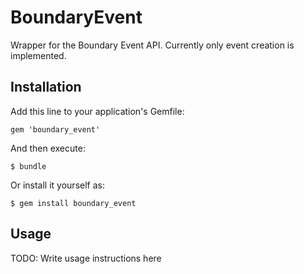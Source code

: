 # BoundaryEvent


Wrapper for the Boundary Event API.  Currently only event creation is implemented.

## Installation

Add this line to your application's Gemfile:

    gem 'boundary_event'

And then execute:

    $ bundle

Or install it yourself as:

    $ gem install boundary_event

## Usage

TODO: Write usage instructions here
